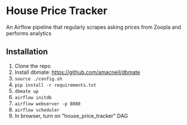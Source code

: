# House Price Tracker
An Airflow pipeline that regularly scrapes asking prices from Zoopla and performs analytics

## Installation
1. Clone the repo
2. Install dbmate: https://github.com/amacneil/dbmate
3. ```source ./config.sh```
4. ```pip install -r requirements.txt```
5. ```dbmate up```
6. ```airflow initdb```
7. ```airflow webserver -p 8080```
8. ```airflow scheduler```
9. In browser, turn on "house_price_tracker" DAG
